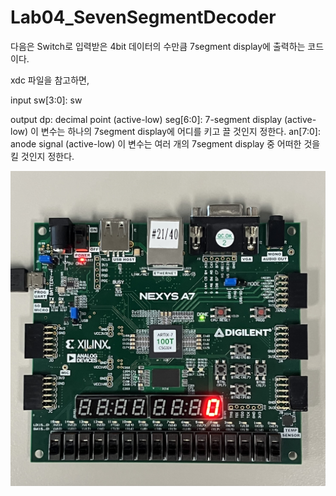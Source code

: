 # Lab04_SevenSegmentDecoder
다음은 Switch로 입력받은 4bit 데이터의 수만큼 7segment display에 출력하는 코드이다.

xdc 파일을 참고하면,

input
sw[3:0]: sw

output
dp: decimal point (active-low)
seg[6:0]: 7-segment display (active-low)
    이 변수는 하나의 7segment display에 어디를 키고 끌 것인지 정한다.
an[7:0]: anode signal (active-low)
    이 변수는 여러 개의 7segment display 중 어떠한 것을 킬 것인지 정한다.


<img src="./Lab04_SevenSegmentDecoder.jpg">
